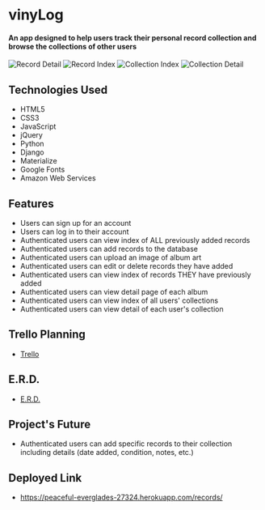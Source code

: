 # vinyLog

#### An app designed to help users track their personal record collection and browse the collections of other users

<img src='https://i.imgur.com/1HoNjq0.png' alt='Record Detail'>
<img src='https://i.imgur.com/IyfwONf.png' alt='Record Index'>
<img src='https://i.imgur.com/oD71Lxu.png' alt='Collection Index'>
<img src='https://i.imgur.com/7TE1FON.png' alt='Collection Detail'>

## Technologies Used

- HTML5
- CSS3
- JavaScript
- jQuery
- Python
- Django
- Materialize
- Google Fonts
- Amazon Web Services

## Features

- Users can sign up for an account
- Users can log in to their account
- Authenticated users can view index of ALL previously added records
- Authenticated users can add records to the database
- Authenticated users can upload an image of album art
- Authenticated users can edit or delete records they have added
- Authenticated users can view index of records THEY have previously added
- Authenticated users can view detail page of each album
- Authenticated users can view index of all users' collections
- Authenticated users can view detail of each user's collection

## Trello Planning

- <a href='https://trello.com/b/DTKv0AC8/project-4'>Trello</a>

## E.R.D.

- <a href='https://drawsql.app/general-assembly-24/diagrams/vinylog'>E.R.D.</a>

## Project's Future

- Authenticated users can add specific records to their collection including details (date added, condition, notes, etc.)

## Deployed Link

- https://peaceful-everglades-27324.herokuapp.com/records/
